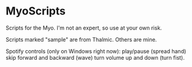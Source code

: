 MyoScripts
==========

Scripts for the Myo. I'm not an expert, so use at your own risk.

Scripts marked "sample" are from Thalmic. Others are mine.

Spotify controls (only on Windows right now): 
play/pause (spread hand)
skip forward and backward (wave)
turn volume up and down (turn fist).

